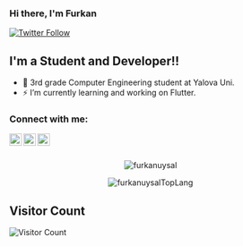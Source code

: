 ### Hi there, I'm Furkan

[![Twitter Follow](https://img.shields.io/twitter/follow/frkanuysal?color=1DA1F2&logo=twitter&style=for-the-badge)](https://twitter.com/intent/follow?original_referer=https%3A%2F%2Fgithub.com%2Ffrkanuysal&screen_name=frkanuysal)

## I'm a Student and Developer!!

- 🌱 3rd grade Computer Engineering student at Yalova Uni.
- ⚡ I’m currently learning and working on Flutter.

### Connect with me:

[<img align="left" alt="furkanuysal | YouTube" width="22px" src="https://upload.wikimedia.org/wikipedia/commons/thumb/0/09/YouTube_full-color_icon_%282017%29.svg/2560px-YouTube_full-color_icon_%282017%29.svg.png" />][youtube]
[<img align="left" alt="furkanuysal | Twitter" width="22px" src="https://upload.wikimedia.org/wikipedia/sco/thumb/9/9f/Twitter_bird_logo_2012.svg/2534px-Twitter_bird_logo_2012.svg.png" />][twitter]
[<img align="left" alt="furkanuysal | LinkedIn" width="22px" src="https://upload.wikimedia.org/wikipedia/commons/thumb/e/e9/Linkedin_icon.svg/2048px-Linkedin_icon.svg.png" />][linkedin]

<br />
<br />

<p align="center"> <img src="https://github-readme-stats.vercel.app/api?username=furkanuysal&theme=radical&show_icons=true" alt="furkanuysal" />
<br/>

<p align="center"> <img src="https://github-readme-stats.vercel.app/api/top-langs/?username=furkanuysal&theme=radical" alt="furkanuysalTopLang"/>

<br/>

## Visitor Count
![Visitor Count](https://profile-counter.glitch.me/furkanuysal/count.svg)

[twitter]: https://twitter.com/frkanuysal
[youtube]: https://youtube.com/frqn11
[linkedin]: https://linkedin.com/in/muhammedfurkanuysal/
